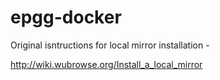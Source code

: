 # epgg-docker

Original isntructions for local mirror installation -

http://wiki.wubrowse.org/Install_a_local_mirror
